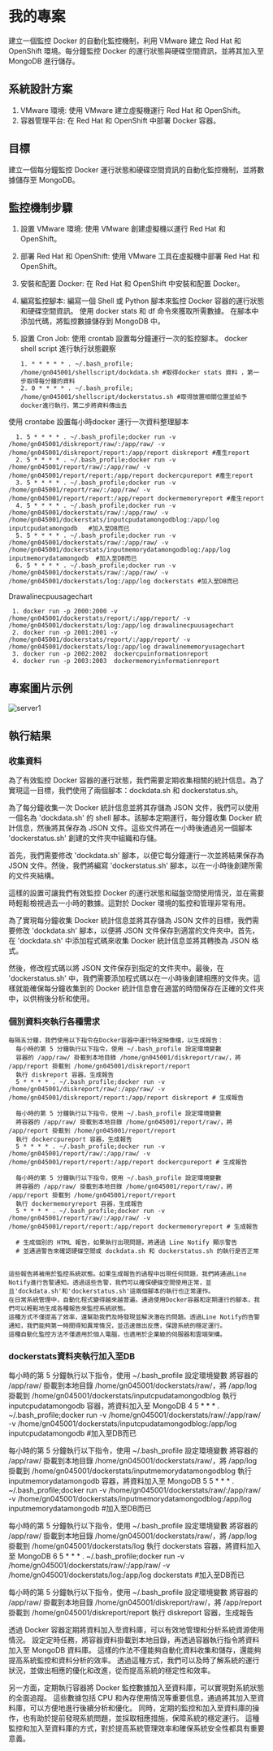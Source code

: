 # 我的專案
建立一個監控 Docker 的自動化監控機制，利用 VMware 建立 Red Hat 和 OpenShift 環境。每分鐘監控 Docker 的運行狀態與硬碟空間資訊，並將其加入至 MongoDB 進行儲存。

## 系統設計方案
1. VMware 環境: 使用 VMware 建立虛擬機運行 Red Hat 和 OpenShift。
2. 容器管理平台: 在 Red Hat 和 OpenShift 中部署 Docker 容器。
## 目標
建立一個每分鐘監控 Docker 運行狀態和硬碟空間資訊的自動化監控機制，並將數據儲存至 MongoDB。

## 監控機制步驟
1. 設置 VMware 環境:
  使用 VMware 創建虛擬機以運行 Red Hat 和 OpenShift。

3. 部署 Red Hat 和 OpenShift:
  使用 VMware 工具在虛擬機中部署 Red Hat 和 OpenShift。

5. 安裝和配置 Docker:
  在 Red Hat 和 OpenShift 中安裝和配置 Docker。

6. 編寫監控腳本:
  編寫一個 Shell 或 Python 腳本來監控 Docker 容器的運行狀態和硬碟空間資訊。
  使用 docker stats 和 df 命令來獲取所需數據。
  在腳本中添加代碼，將監控數據儲存到 MongoDB 中。

7. 設置 Cron Job:
  使用 crontab 設置每分鐘運行一次的監控腳本。
      docker shell script 進行執行狀態觀察
   
       1. * * * * * . ~/.bash_profile; /home/gn045001/shellscript/dockdata.sh #取得docker stats 資料 ，第一步取得每分鐘的資料   
       2. 0 * * * * . ~/.bash_profile; /home/gn045001/shellscript/dockerstatus.sh #取得放置相關位置並給予 docker進行執行，第二步將資料傳出去
   
  使用 crontabe 設置每小時docker 運行一次資料整理腳本
  
      1. 5 * * * * . ~/.bash_profile;docker run -v /home/gn045001/diskreport/raw/:/app/raw/ -v /home/gn045001/diskreport/report:/app/report diskreport #產生report
      2. 5 * * * * . ~/.bash_profile;docker run -v /home/gn045001/report/raw/:/app/raw/ -v /home/gn045001/report/report:/app/report dockercpureport #產生report
      3. 5 * * * * . ~/.bash_profile;docker run -v /home/gn045001/report/raw/:/app/raw/ -v /home/gn045001/report/report:/app/report dockermemoryreport #產生report
      4. 5 * * * * . ~/.bash_profile;docker run -v /home/gn045001/dockerstats/raw/:/app/raw/ -v /home/gn045001/dockerstats/inputcpudatamongodblog:/app/log inputcpudatamongodb   #加入至DB而已
      5. 5 * * * * . ~/.bash_profile;docker run -v /home/gn045001/dockerstats/raw/:/app/raw/ -v /home/gn045001/dockerstats/inputmemorydatamongodblog:/app/log inputmemorydatamongodb  #加入至DB而已
      6. 5 * * * * . ~/.bash_profile;docker run -v /home/gn045001/dockerstats/raw/:/app/raw/ -v /home/gn045001/dockerstats/log:/app/log dockerstats #加入至DB而已
  
  Drawalinecpuusagechart

     1. docker run -p 2000:2000 -v /home/gn045001/dockerstats/report/:/app/report/ -v /home/gn045001/dockerstats/log:/app/log drawalinecpuusagechart
     2. docker run -p 2001:2001 -v /home/gn045001/dockerstats/report/:/app/report/ -v /home/gn045001/dockerstats/log:/app/log drawalinememoryusagechart
     3. docker run -p 2002:2002  dockercpuinformationreport
     4. docker run -p 2003:2003  dockermemoryinformationreport

## 專案圖片示例

![server1](https://i.imgur.com/7cbe5qJ.png)

## 執行結果

### 收集資料
為了有效監控 Docker 容器的運行狀態，我們需要定期收集相關的統計信息。為了實現這一目標，我們使用了兩個腳本：dockdata.sh 和 dockerstatus.sh。

為了每分鐘收集一次 Docker 統計信息並將其存儲為 JSON 文件，我們可以使用一個名為 'dockdata.sh' 的 shell 腳本。該腳本定期運行，每分鐘收集 Docker 統計信息，然後將其保存為 JSON 文件。這些文件將在一小時後通過另一個腳本 'dockerstatus.sh' 創建的文件夾中組織和存儲。

首先，我們需要修改 'dockdata.sh' 腳本，以便它每分鐘運行一次並將結果保存為 JSON 文件。然後，我們將編寫 'dockerstatus.sh' 腳本，以在一小時後創建所需的文件夾結構。

這樣的設置可讓我們有效監控 Docker 的運行狀態和磁盤空間使用情況，並在需要時輕鬆檢視過去一小時的數據。這對於 Docker 環境的監控和管理非常有用。

為了實現每分鐘收集 Docker 統計信息並將其存儲為 JSON 文件的目標，我們需要修改 'dockdata.sh' 腳本，以便將 JSON 文件保存到適當的文件夾中。首先，在 'dockdata.sh' 中添加程式碼來收集 Docker 統計信息並將其轉換為 JSON 格式。

然後，修改程式碼以將 JSON 文件保存到指定的文件夾中。最後，在 'dockerstatus.sh' 中，我們需要添加程式碼以在一小時後創建相應的文件夾。這樣就能確保每分鐘收集到的 Docker 統計信息會在適當的時間保存在正確的文件夾中，以供稍後分析和使用。

### 個別資料夾執行各種需求
    每隔五分鐘，我們使用以下指令在Docker容器中運行特定映像檔，以生成報告：
      每小時的第 5 分鐘執行以下指令，使用 ~/.bash_profile 設定環境變數
      容器的 /app/raw/ 掛載到本地目錄 /home/gn045001/diskreport/raw/，將 /app/report 掛載到 /home/gn045001/diskreport/report
      執行 diskreport 容器，生成報告
      5 * * * * . ~/.bash_profile;docker run -v /home/gn045001/diskreport/raw/:/app/raw/ -v /home/gn045001/diskreport/report:/app/report diskreport # 生成報告
      
      每小時的第 5 分鐘執行以下指令，使用 ~/.bash_profile 設定環境變數
      將容器的 /app/raw/ 掛載到本地目錄 /home/gn045001/report/raw/，將 /app/report 掛載到 /home/gn045001/report/report
      執行 dockercpureport 容器，生成報告
      5 * * * * . ~/.bash_profile;docker run -v /home/gn045001/report/raw/:/app/raw/ -v /home/gn045001/report/report:/app/report dockercpureport # 生成報告
      
      每小時的第 5 分鐘執行以下指令，使用 ~/.bash_profile 設定環境變數
      將容器的 /app/raw/ 掛載到本地目錄 /home/gn045001/report/raw/，將 /app/report 掛載到 /home/gn045001/report/report
      執行 dockermemoryreport 容器，生成報告
      5 * * * * . ~/.bash_profile;docker run -v /home/gn045001/report/raw/:/app/raw/ -v /home/gn045001/report/report:/app/report dockermemoryreport # 生成報告
      
      # 生成個別的 HTML 報告，如果執行出現問題，將通過 Line Notify 顯示警告
      # 並通過警告來確認硬碟空間或 dockdata.sh 和 dockerstatus.sh 的執行是否正常

    
    這些報告將被用於監控系統狀態。如果生成報告的過程中出現任何問題，我們將通過Line Notify進行告警通知。透過這些告警，我們可以確保硬碟空間使用正常，並且'dockdata.sh'和'dockerstatus.sh'這兩個腳本的執行也正常運作。
    在日常系統管理中，自動化程式變得越來越普遍。通過使用Docker容器和定期運行的腳本，我們可以輕鬆地生成各種報告來監控系統狀態。
    這種方式不僅提高了效率，還幫助我們及時發現並解決潛在的問題。透過Line Notify的告警通知，我們能夠第一時間得知異常情況，並迅速做出反應，保證系統的穩定運行。
    這種自動化監控方法不僅適用於個人電腦，也適用於企業級的伺服器和雲端架構。
### dockerstats資料夾執行加入至DB
   每小時的第 5 分鐘執行以下指令，使用 ~/.bash_profile 設定環境變數
   將容器的 /app/raw/ 掛載到本地目錄 /home/gn045001/dockerstats/raw/，將 /app/log 掛載到 /home/gn045001/dockerstats/inputcpudatamongodblog
   執行 inputcpudatamongodb 容器，將資料加入至 MongoDB
   4 5 * * * . ~/.bash_profile;docker run -v /home/gn045001/dockerstats/raw/:/app/raw/ -v /home/gn045001/dockerstats/inputcpudatamongodblog:/app/log inputcpudatamongodb   #加入至DB而已

  每小時的第 5 分鐘執行以下指令，使用 ~/.bash_profile 設定環境變數
  將容器的 /app/raw/ 掛載到本地目錄 /home/gn045001/dockerstats/raw/，將 /app/log 掛載到 /home/gn045001/dockerstats/inputmemorydatamongodblog
  執行 inputmemorydatamongodb 容器，將資料加入至 MongoDB
  5 5 * * * . ~/.bash_profile;docker run -v /home/gn045001/dockerstats/raw/:/app/raw/ -v /home/gn045001/dockerstats/inputmemorydatamongodblog:/app/log inputmemorydatamongodb  #加入至DB而已

  每小時的第 5 分鐘執行以下指令，使用 ~/.bash_profile 設定環境變數
  將容器的 /app/raw/ 掛載到本地目錄 /home/gn045001/dockerstats/raw/，將 /app/log 掛載到 /home/gn045001/dockerstats/log
  執行 dockerstats 容器，將資料加入至 MongoDB
  6 5 * * * . ~/.bash_profile;docker run -v /home/gn045001/dockerstats/raw/:/app/raw/ -v /home/gn045001/dockerstats/log:/app/log dockerstats #加入至DB而已

  每小時的第 5 分鐘執行以下指令，使用 ~/.bash_profile 設定環境變數
  將容器的 /app/raw/ 掛載到本地目錄 /home/gn045001/diskreport/raw/，將 /app/report 掛載到 /home/gn045001/diskreport/report
  執行 diskreport 容器，生成報告

透過 Docker 容器定期將資料加入至資料庫，可以有效地管理和分析系統資源使用情況。
設定定時任務，將容器資料掛載到本地目錄，再透過容器執行指令將資料加入至 MongoDB 資料庫。
這樣的作法不僅能夠自動化資料收集和儲存，還能夠提高系統監控和資料分析的效率。
透過這種方式，我們可以及時了解系統的運行狀況，並做出相應的優化和改進，從而提高系統的穩定性和效率。

另一方面，定期執行容器將 Docker 監控數據加入至資料庫，可以實現對系統狀態的全面追蹤。
這些數據包括 CPU 和內存使用情況等重要信息，通過將其加入至資料庫，可以方便地進行後續分析和優化。
同時，定期的監控和加入至資料庫的操作，也有助於提前發現系統問題，並採取相應措施，保障系統的穩定運行。
這種監控和加入至資料庫的方式，對於提高系統管理效率和確保系統安全性都具有重要意義。
    

